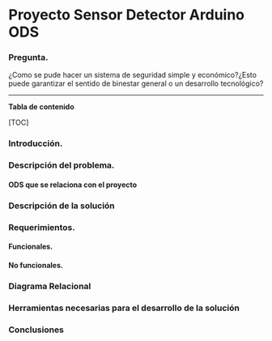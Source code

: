 # Proyecto Sensor Detector Arduino ODS
### Pregunta.



¿Como se pude hacer un sistema de seguridad simple y económico?¿Esto puede garantizar el sentido de binestar general o un desarrollo tecnológico?

------------


 **Tabla de contenido**
 
[TOC]

### Introducción.
### Descripción del problema.
#### ODS que se relaciona con el proyecto
### Descripción de la solución
### Requerimientos. 
#### Funcionales.
#### No funcionales.
### Diagrama Relacional
### Herramientas necesarias para el desarrollo de la solución
### Conclusiones



